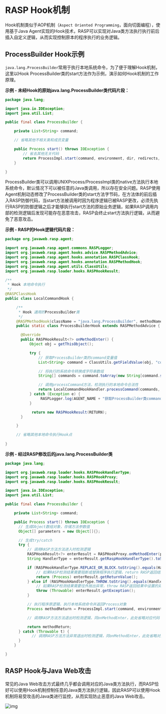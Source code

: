 # RASP Hook机制

Hook机制类似于AOP机制（`Aspect Oriented Programming`，面向切面编程），使用基于Java Agent实现的Hook技术，RASP可以实现对Java类方法执行执行前后插入自定义逻辑，从而实现控制原本的程序执行的业务逻辑。



## ProcessBuilder Hook示例

`java.lang.ProcessBuilder`常用于执行本地系统命令，为了便于理解Hook机制，这里以Hook ProcessBuilder类的start方法作为示例，演示如何Hook机制的工作原理。

**示例 - 未经Hook的原始java.lang.ProcessBuilder类代码片段：**

```java
package java.lang;

import java.io.IOException;
import java.util.List;

public final class ProcessBuilder {

    private List<String> command;

    // 省略其他不相关类和成员变量

    public Process start() throws IOException {
        // 省去其他无关代码
        return ProcessImpl.start(command, environment, dir, redirects, redirectErrorStream);
    }

}
```

ProcessBuilder类可以调用UNIXProcess/ProcessImpl类的native方法执行本地系统命令，默认情况下可以被任意的Java类调用，所以存在安全问题。RASP使用Agent机制动态修改了ProcessBuilder类的start方法字节码，在方法体的前后插入RASP防御代码，当start方法被调用时因为程序逻辑已被RASP更改，必须先执行RASP的防御逻辑之后才能够执行start方法的原始业务逻辑，如果RASP调用内部的检测逻辑后发现可能存在恶意攻击，RASP会终止start方法执行逻辑，从而避免了恶意攻击。

**示例 - RASP的Hook逻辑代码片段：**

```java
package org.javaweb.rasp.agent;

import org.javaweb.rasp.agent.commons.RASPLogger;
import org.javaweb.rasp.agent.hooks.advice.RASPMethodAdvice;
import org.javaweb.rasp.agent.hooks.annotation.RASPClassHook;
import org.javaweb.rasp.agent.hooks.annotation.RASPMethodHook;
import org.javaweb.rasp.agent.utils.ClassUtils;
import org.javaweb.rasp.loader.hooks.RASPHookResult;

/**
 * Hook 本地命令执行
 */
@RASPClassHook
public class LocalCommandHook {

     /**
      * Hook 通用的ProcessBuilder类
      */
     @RASPMethodHook(className = "java.lang.ProcessBuilder", methodName = "start")
     public static class ProcessBuilderHook extends RASPMethodAdvice {

       @Override
       public RASPHookResult<?> onMethodEnter() {
           Object obj = getThisObject();

           try {
               // 获取ProcessBuilder类的command变量值
               List<String> command = ClassUtils.getFieldValue(obj, "command");

               // 将执行的系统命令转换成字符串数组
               String[] commands = command.toArray(new String[command.size()]);

               // 调用processCommand方法，检测执行的本地命令合法性
               return LocalCommandHookHandler.processCommand(commands, obj, this);
           } catch (Exception e) {
           		RASPLogger.log(AGENT_NAME + "获取ProcessBuilder类command变量异常:" + e, e);
           }

         	return new RASPHookResult(RETURN);
       }

     }

     // 省略其他本地命令执行Hook点
  
}
```

**示例 - 经过RASP修改后的java.lang.ProcessBuilder类**

```java
package java.lang;

import org.javaweb.rasp.loader.hooks.RASPHookHandlerType;
import org.javaweb.rasp.loader.hooks.RASPHookProxy;
import org.javaweb.rasp.loader.hooks.RASPHookResult;

import java.io.IOException;
import java.util.List;

public final class ProcessBuilder {

	private List<String> command;

	public Process start() throws IOException {
      // 生成Object数组对象，存储方法参数值
      Object[] parameters = new Object[]{};

      // 生成try/catch
      try {
          // 调用RASP方法方法进入时检测逻辑
          RASPHookResult<?> enterResult = RASPHookProxy.onMethodEnter(parameters, ...);
          String HandlerType = enterResult.getRaspHookHandlerType().toString();

          if (RASPHookHandlerType.REPLACE_OR_BLOCK.toString().equals(HandlerType)) {
              // 如果RASP检测结果需要阻断或替换程序执行逻辑，return RASP返回结果中设置的返回值
              return (Process) enterResult.getReturnValue();
          } else if (RASPHookHandlerType.THROW.toString().equals(HandlerType)) {
              // 如果RASP检测结果需要往外抛出异常，throw RASP返回结果中设置的异常对象
              throw (Throwable) enterResult.getException();
          }

          // 执行程序原逻辑，执行本地系统命令并返回Process对象
          Process methodReturn = ProcessImpl.start(command, environment, dir, redirects, redirectErrorStream);

          // 调用RASP方法方法退出时检测逻辑，同onMethodEnter，此处省略对应代码

          return methodReturn;
      } catch (Throwable t) {
        	// 调用RASP方法方法异常退出时检测逻辑，同onMethodEnter，此处省略对应代码
      }
	}

}
```



## RASP Hook与Java Web攻击

常见的Java Web攻击方式最终几乎都会调用对应的Java类方法执行，而RASP恰好可以使用Hook机制控制任意的Java类方法执行逻辑，因此RASP可以使用Hook机制将易受攻击的Java类进行监控，从而实现防止恶意的Java Web攻击。

![img](https://javasec.oss-cn-hongkong.aliyuncs.com/images/image-20201202201757182.png)

